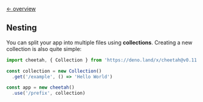 [← overview](https://github.com/azurystudio/cheetah/blob/dev/guide/index.md)

## Nesting

You can split your app into multiple files using **collections**. Creating a new
collection is also quite simple:

```ts
import cheetah, { Collection } from 'https://deno.land/x/cheetah@v0.11.0/mod.ts'

const collection = new Collection()
  .get('/example', () => 'Hello World')

const app = new cheetah()
  .use('/prefix', collection)
```
